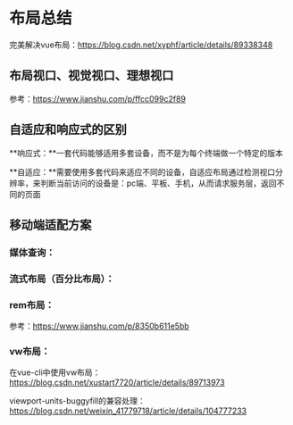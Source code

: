 # 布局总结

完美解决vue布局：https://blog.csdn.net/xyphf/article/details/89338348

## 布局视口、视觉视口、理想视口

参考：https://www.jianshu.com/p/ffcc099c2f89

## 自适应和响应式的区别

**响应式：**一套代码能够适用多套设备，而不是为每个终端做一个特定的版本

**自适应：**需要使用多套代码来适应不同的设备，自适应布局通过检测视口分辨率，来判断当前访问的设备是：pc端、平板、手机，从而请求服务层，返回不同的页面



## 移动端适配方案

### 媒体查询：

### 流式布局（百分比布局）：

### rem布局：

参考：https://www.jianshu.com/p/8350b611e5bb

### vw布局：

在vue-cli中使用vw布局：https://blog.csdn.net/xustart7720/article/details/89713973

viewport-units-buggyfill的兼容处理：https://blog.csdn.net/weixin_41779718/article/details/104777233

